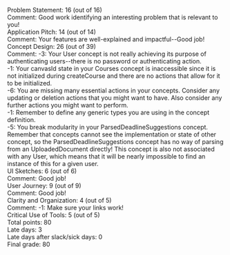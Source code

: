 Problem Statement: 16 (out of 16)  
Comment: Good work identifying an interesting problem that is relevant to you!  
Application Pitch: 14 (out of 14)  
Comment: Your features are well-explained and impactful--Good job!  
Concept Design: 26 (out of 39)  
Comment: -3: Your User concept is not really achieving its purpose of authenticating users--there is no password or authenticating action.  
-1: Your canvasId state in your Courses concept is inaccessible since it is not initialized during createCourse and there are no actions that allow for it to be initialized.  
-6: You are missing many essential actions in your concepts. Consider any updating or deletion actions that you might want to have. Also consider any further actions you might want to perform.  
-1: Remember to define any generic types you are using in the concept definition.  
-5: You break modularity in your ParsedDeadlineSuggestions concept. Remember that concepts cannot see the implementation or state of other concept, so the ParsedDeadlineSuggestions concept has no way of parsing from an UploadedDocument directly! This concept is also not associated with any User, which means that it will be nearly impossible to find an instance of this for a given user.  
UI Sketches: 6 (out of 6)  
Comment: Good job!  
User Journey: 9 (out of 9)  
Comment: Good job!  
Clarity and Organization: 4 (out of 5)  
Comment: -1: Make sure your links work!  
Critical Use of Tools: 5 (out of 5)  
Total points: 80  
Late days: 3  
Late days after slack/sick days: 0  
Final grade: 80
